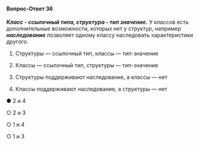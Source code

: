 
#### Вопрос-Ответ 36
***Kласс - ссылочный типа, структура - тип значение.***
У классов есть дополнительные возможности, которых нет у структур, например
***наследование*** позволяет одному классу наследовать характеристики другого.



1.  Структуры — ссылочный тип, классы — тип-значение

2.  Классы — ссылочный тип, структуры — тип-значение

3.  Структуры поддерживают наследование, а классы — нет

4.  Классы поддерживают наследование, а структуры — нет

● 2 и 4

○ 2 и 3

○ 1 и 4

○ 1 и 3



